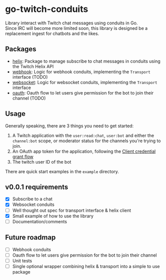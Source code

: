 # go-twitch-conduits
Library interact with Twitch chat messages using conduits in Go.  
Since IRC will become more limited soon, this library is designed be a replacement ingest for chatbots and the likes.

## Packages
- [helix](./helix): Package to manage subscribe to chat messages in conduits using the Twitch Helix API
- [webhook](./webhook): Logic for webhook conduits, implementing the `Transport` interface (TODO)
- [websocket](./websocket): Logic for websocket conduits, implementing the `Transport` interface
- [oauth](./oauth): Oauth flow to let users give permission for the bot to join their channel (TODO)

## Usage

Generally speaking, there are 3 things you need to get started:  
1. A Twitch application with the `user:read:chat`, `user:bot` and either the `channel:bot` scope, or moderator status for the channels you're trying to join.
2. An OAuth app token for the application, following the [Client credential grant flow](https://dev.twitch.tv/docs/authentication/getting-tokens-oauth/#client-credentials-grant-flow)
3. The twitch user ID of the bot
  
There are quick start examples in the `example` directory.

## v0.0.1 requirements

- [x] Subscribe to a chat
- [x] Websocket conduits
- [ ] Well thought out spec for transport interface & helix client
- [x] Small example of how to use the library
- [ ] Documentation/comments

## Future roadmap

- [ ] Webhook conduits
- [ ] Oauth flow to let users give permission for the bot to join their channel
- [ ] Unit tests
- [ ] Single optional wrapper combining helix & transport into a simple to use package